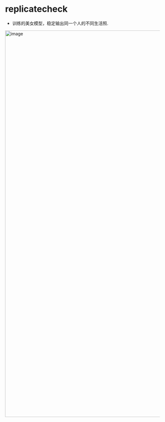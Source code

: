 # replicatecheck
 - 训练的美女模型，稳定输出同一个人的不同生活照.

<img width="1259" alt="image" src="https://github.com/user-attachments/assets/e259a6ac-b425-4e6f-ad93-569511327d99">
